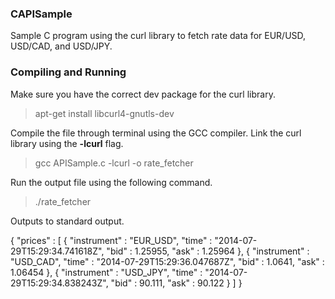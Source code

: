 ### CAPISample

Sample C program using the curl library to fetch rate data for EUR/USD, USD/CAD, and USD/JPY.

### Compiling and Running

Make sure you have the correct dev package for the curl library.
> apt-get install libcurl4-gnutls-dev

Compile the file through terminal using the GCC compiler. Link the curl library using the **-lcurl** flag.
> gcc APISample.c -lcurl -o rate_fetcher

Run the output file using the following command.
> ./rate_fetcher

Outputs to standard output.

{
    "prices" : [
        {
            "instrument" : "EUR_USD",
            "time" : "2014-07-29T15:29:34.741618Z",
            "bid" : 1.25955,
            "ask" : 1.25964
        },
        {
            "instrument" : "USD_CAD",
            "time" : "2014-07-29T15:29:36.047687Z",
            "bid" : 1.0641,
            "ask" : 1.06454
        },
        {
            "instrument" : "USD_JPY",
            "time" : "2014-07-29T15:29:34.838243Z",
            "bid" : 90.111,
            "ask" : 90.122
        }
    ]
}
